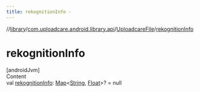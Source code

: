 ```yaml
---
title: rekognitionInfo -
---
```

//[library](../../index.md)/[com.uploadcare.android.library.api](../index.md)/[UploadcareFile](index.md)/[rekognitionInfo](rekognition-info.md)



# rekognitionInfo  
[androidJvm]  
Content  
val [rekognitionInfo](rekognition-info.md): [Map](https://kotlinlang.org/api/latest/jvm/stdlib/kotlin.collections/-map/index.html)<[String](https://kotlinlang.org/api/latest/jvm/stdlib/kotlin/-string/index.html), [Float](https://kotlinlang.org/api/latest/jvm/stdlib/kotlin/-float/index.html)>? = null  



